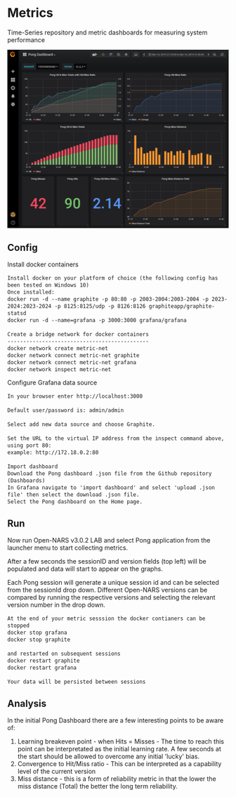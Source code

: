 # Metrics
Time-Series repository and metric dashboards for measuring system performance

<img src="https://github.com/opennars/Metrics/blob/master/Img/Pong%20Metrics.png">

## Config
Install docker containers
```
Install docker on your platform of choice (the following config has been tested on Windows 10)
Once installed:
docker run -d --name graphite -p 80:80 -p 2003-2004:2003-2004 -p 2023-2024:2023-2024 -p 8125:8125/udp -p 8126:8126 graphiteapp/graphite-statsd
docker run -d --name=grafana -p 3000:3000 grafana/grafana

Create a bridge network for docker containers
---------------------------------------------
docker network create metric-net
docker network connect metric-net graphite
docker network connect metric-net grafana
docker network inspect metric-net
```
Configure Grafana data source
```
In your browser enter http://localhost:3000

Default user/password is: admin/admin

Select add new data source and choose Graphite.

Set the URL to the virtual IP address from the inspect command above, using port 80:
example: http://172.18.0.2:80 

Import dashboard
Download the Pong dashboard .json file from the Github repository (Dashboards)
In Grafana navigate to 'import dashboard' and select 'upload .json file' then select the download .json file.
Select the Pong dashboard on the Home page.
```
## Run
Now run Open-NARS v3.0.2 LAB and select Pong application from the launcher menu to start collecting metrics.

After a few seconds the sessionID and version fields (top left) will be populated and data will start to appear on the graphs.

Each Pong session will generate a unique session id and can be selected from the sessionId drop down. Different Open-NARS versions can be compared by running the respective versions and selecting the relevant version number in the drop down.
```
At the end of your metric sesssion the docker contianers can be stopped
docker stop grafana
docker stop graphite

and restarted on subsequent sessions
docker restart graphite
docker restart grafana

Your data will be persisted between sessions
```

## Analysis
In the initial Pong Dashboard there are a few interesting points to be aware of:
1. Learning breakeven point - when Hits = Misses - The time to reach this point can be interpretated as the initial learning rate. A few seconds at the start should be allowed to overcome any initial 'lucky' bias.
2. Convergence to Hit/Miss ratio - This can be interpreted as a capability level of the current version
3. Miss distance - this is a form of reliability metric in that the lower the miss distance (Total) the better the long term reliability.

